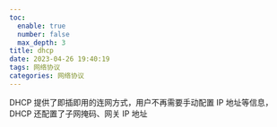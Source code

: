 ```yaml
---
toc:
  enable: true
  number: false
  max_depth: 3
title: dhcp
date: 2023-04-26 19:40:19
tags: 网络协议
categories: 网络协议
---
```


DHCP 提供了即插即用的连网方式，用户不再需要手动配置 IP 地址等信息，DHCP 还配置了子网掩码、网关 IP 地址